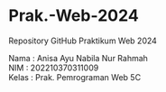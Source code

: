 # Prak.-Web-2024
Repository GitHub Praktikum Web 2024

Nama  : Anisa Ayu Nabila Nur Rahmah  
NIM   : 202210370311009  
Kelas : Prak. Pemrograman Web 5C
